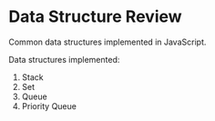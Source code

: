 # Data Structure Review
Common data structures implemented in JavaScript.

Data structures implemented:
1. Stack
2. Set
3. Queue
4. Priority Queue
